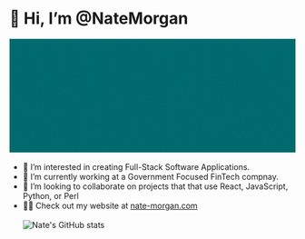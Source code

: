 # 👋 Hi, I’m @NateMorgan

<img src="Nate_Morgan_Software_Engineer.gif" alt="Banner" width="600" height="200">

- 👀 I’m interested in creating Full-Stack Software Applications.
- 🌱 I’m currently working at a Government Focused FinTech compnay.
- 💞️ I’m looking to collaborate on projects that that use React, JavaScript, Python, or Perl
- 🧑‍💻 Check out my website at <a href="https://www.nate-morgan.com" target="_blank">nate-morgan.com</a>
<br><br/>
![Nate's GitHub stats](https://github-readme-stats.vercel.app/api?username=natemorgan&show_icons=true&count_private=true&theme=transparent)
